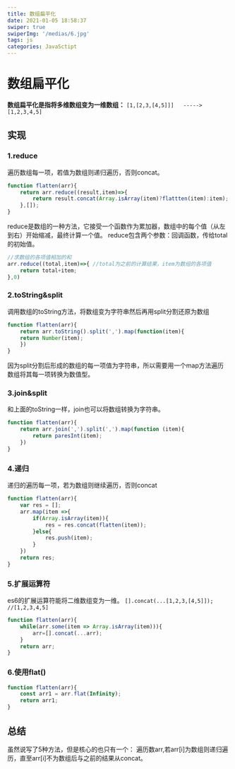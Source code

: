 ```yaml
---
title: 数组扁平化
date: 2021-01-05 18:58:37
swiper: true
swiperImg: '/medias/6.jpg'
tags: js
categories: JavaSctipt
---
```

数组扁平化
=========
**数组扁平化是指将多维数组变为一维数组：**
`[1,[2,3,[4,5]]]   ----->  [1,2,3,4,5]`
## 实现
### 1.reduce
遍历数组每一项，若值为数组则递归遍历，否则concat。
```javascript
function flatten(arr){
	return arr.reduce((result,item)=>{
		return result.concat(Array.isArray(item)?flattten(item):item);
	},[]);
}
```
reduce是数组的一种方法，它接受一个函数作为累加器，数组中的每个值（从左到右）开始缩减，最终计算一个值。
reduce包含两个参数：回调函数，传给total的初始值。
```javascript
//求数组的各项值相加的和
arr.reduce((total,item)=>{ //total为之前的计算结果，item为数组的各项值
	return total+item;
},0)
```
### 2.toString&split
调用数组的toString方法，将数组变为字符串然后再用split分割还原为数组
```javascript
function flatten(arr){
	return arr.toString().split(',').map(function(item){
	return Number(item);
	})
}
```
因为split分割后形成的数组的每一项值为字符串，所以需要用一个map方法遍历数组将其每一项转换为数值型。
### 3.join&split
和上面的toString一样，join也可以将数组转换为字符串。
```javascript
function flatten(arr){
	return arr.join(',').split(',').map(function (item){
		return paresInt(item);
	})
}
```
### 4.递归
递归的遍历每一项，若为数组则继续遍历，否则concat
```javascript
function flatten(arr){
	var res = [];
	arr.map(item =>{
		if(Array.isArray(item)){
			res = res.concat(flatten(item));
		}else{
			res.push(item);
		}
	})
	return res;
}
```
### 5.扩展运算符
es6的扩展运算符能将二维数组变为一维。
`[].concat(...[1,2,3,[4,5]]);     //[1,2,3,4,5]`
```javascript
function flatten(arr){
	while(arr.some(item => Array.isArray(item))){
		arr=[].concat(...arr);
	}
	return arr;
}
```
### 6.使用flat()
```javascript
function flatten(arr){
	const arr1 = arr.flat(Infinity);
	return arr1;
}
```
## 总结
虽然说写了5种方法，但是核心的也只有一个：
遍历数arr,若arr[i]为数组则递归遍历，直至arr[i]不为数组后与之前的结果从concat。







